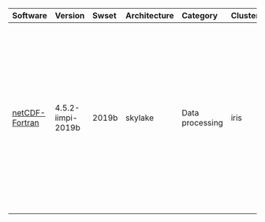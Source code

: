 | Software                                                                        | Version                  | Swset        | Architecture   | Category               | Clusters    | Description                                                                                                                                                                             |
|:--------------------------------------------------------------------------------|:-------------------------|:-------------|:---------------|:-----------------------|:------------|:----------------------------------------------------------------------------------------------------------------------------------------------------------------------------------------|
| <p><a href=https://www.unidata.ucar.edu/software/netcdf/>netCDF-Fortran</a></p> | <p>4.5.2-iimpi-2019b</p> | <p>2019b</p> | <p>skylake</p> | <p>Data processing</p> | <p>iris</p> | NetCDF (network Common Data Form) is a set of software libraries and machine-independent data formats that support the creation, access, and sharing of array-oriented scientific data. |